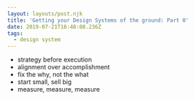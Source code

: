 ```yaml
---
layout: layouts/post.njk
title: 'Getting your Design Systems of the ground: Part 0'
date: 2019-07-21T16:48:08.236Z
tags:
  - design system
---
```

- strategy before execution
- alignment over accomplishment
- fix the why, not the what
- start small, sell big
- measure, measure, measure
